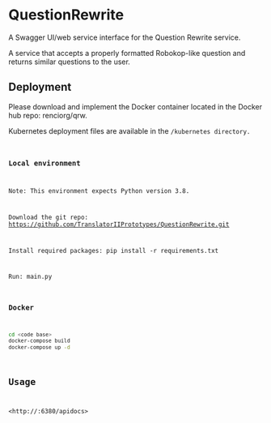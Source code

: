 # QuestionRewrite

A Swagger UI/web service interface for the Question Rewrite service.

A service that accepts a properly formatted Robokop-like question and returns similar questions to the user.

## Deployment

Please download and implement the Docker container located in the Docker hub repo: renciorg/qrw. 

Kubernetes deployment files are available in the <code base>/kubernetes directory.

### Local environment

Note: This environment expects Python version 3.8.

Download the git repo: https://github.com/TranslatorIIPrototypes/QuestionRewrite.git

Install required packages: pip install -r requirements.txt

Run: main.py

### Docker

```bash
cd <code base>
docker-compose build
docker-compose up -d
```
## Usage

<http://<hostname or IP>:6380/apidocs>
